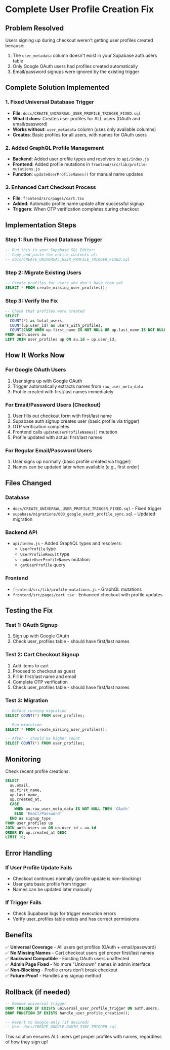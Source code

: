 # Complete User Profile Creation Fix

## Problem Resolved
Users signing up during checkout weren't getting user profiles created because:
1. The `user_metadata` column doesn't exist in your Supabase auth.users table
2. Only Google OAuth users had profiles created automatically
3. Email/password signups were ignored by the existing trigger

## Complete Solution Implemented

### 1. Fixed Universal Database Trigger
- **File**: `docs/CREATE_UNIVERSAL_USER_PROFILE_TRIGGER_FIXED.sql`
- **What it does**: Creates user profiles for ALL users (OAuth and email/password)
- **Works without**: `user_metadata` column (uses only available columns)
- **Creates**: Basic profiles for all users, with names for OAuth users

### 2. Added GraphQL Profile Management
- **Backend**: Added user profile types and resolvers to `api/index.js`
- **Frontend**: Added profile mutations in `frontend/src/lib/profile-mutations.js`
- **Function**: `updateUserProfileNames()` for manual name updates

### 3. Enhanced Cart Checkout Process
- **File**: `frontend/src/pages/cart.tsx`
- **Added**: Automatic profile name update after successful signup
- **Triggers**: When OTP verification completes during checkout

## Implementation Steps

### Step 1: Run the Fixed Database Trigger
```sql
-- Run this in your Supabase SQL Editor:
-- Copy and paste the entire contents of:
-- docs/CREATE_UNIVERSAL_USER_PROFILE_TRIGGER_FIXED.sql
```

### Step 2: Migrate Existing Users
```sql
-- Create profiles for users who don't have them yet
SELECT * FROM create_missing_user_profiles();
```

### Step 3: Verify the Fix
```sql
-- Check that profiles were created
SELECT 
  COUNT(*) as total_users,
  COUNT(up.user_id) as users_with_profiles,
  COUNT(CASE WHEN up.first_name IS NOT NULL OR up.last_name IS NOT NULL THEN 1 END) as users_with_names
FROM auth.users au
LEFT JOIN user_profiles up ON au.id = up.user_id;
```

## How It Works Now

### For Google OAuth Users
1. User signs up with Google OAuth
2. Trigger automatically extracts names from `raw_user_meta_data`
3. Profile created with first/last names immediately

### For Email/Password Users (Checkout)
1. User fills out checkout form with first/last name
2. Supabase auth signup creates user (basic profile via trigger)
3. OTP verification completes
4. Frontend calls `updateUserProfileNames()` mutation
5. Profile updated with actual first/last names

### For Regular Email/Password Users
1. User signs up normally (basic profile created via trigger)
2. Names can be updated later when available (e.g., first order)

## Files Changed

### Database
- `docs/CREATE_UNIVERSAL_USER_PROFILE_TRIGGER_FIXED.sql` - Fixed trigger
- `supabase/migrations/003_google_oauth_profile_sync.sql` - Updated migration

### Backend API
- `api/index.js` - Added GraphQL types and resolvers:
  - `UserProfile` type
  - `UserProfileResult` type  
  - `updateUserProfileNames` mutation
  - `getUserProfile` query

### Frontend
- `frontend/src/lib/profile-mutations.js` - GraphQL mutations
- `frontend/src/pages/cart.tsx` - Enhanced checkout with profile updates

## Testing the Fix

### Test 1: OAuth Signup
1. Sign up with Google OAuth
2. Check user_profiles table - should have first/last names

### Test 2: Cart Checkout Signup
1. Add items to cart
2. Proceed to checkout as guest
3. Fill in first/last name and email
4. Complete OTP verification
5. Check user_profiles table - should have first/last names

### Test 3: Migration
```sql
-- Before running migration
SELECT COUNT(*) FROM user_profiles;

-- Run migration
SELECT * FROM create_missing_user_profiles();

-- After - should be higher count
SELECT COUNT(*) FROM user_profiles;
```

## Monitoring

Check recent profile creations:
```sql
SELECT 
  au.email,
  up.first_name,
  up.last_name,
  up.created_at,
  CASE 
    WHEN au.raw_user_meta_data IS NOT NULL THEN 'OAuth'
    ELSE 'Email/Password'
  END as signup_type
FROM user_profiles up
JOIN auth.users au ON up.user_id = au.id
ORDER BY up.created_at DESC
LIMIT 10;
```

## Error Handling

### If User Profile Update Fails
- Checkout continues normally (profile update is non-blocking)
- User gets basic profile from trigger
- Names can be updated later manually

### If Trigger Fails
- Check Supabase logs for trigger execution errors
- Verify user_profiles table exists and has correct permissions

## Benefits

✅ **Universal Coverage** - All users get profiles (OAuth + email/password)  
✅ **No Missing Names** - Cart checkout users get proper first/last names  
✅ **Backward Compatible** - Existing OAuth users unaffected  
✅ **Admin Page Fixed** - No more "Unknown" names in admin interface  
✅ **Non-Blocking** - Profile errors don't break checkout  
✅ **Future-Proof** - Handles any signup method  

## Rollback (if needed)

```sql
-- Remove universal trigger
DROP TRIGGER IF EXISTS universal_user_profile_trigger ON auth.users;
DROP FUNCTION IF EXISTS handle_user_profile_creation();

-- Revert to Google-only (if desired)
-- Use: docs/CREATE_GOOGLE_OAUTH_SYNC_TRIGGER.sql
```

This solution ensures ALL users get proper profiles with names, regardless of how they sign up! 